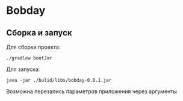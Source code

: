 # Bobday 

## Сборка и запуск

Для сборки проекта:

```shell
./gradlew bootJar
```

Для запуска:

```shell
java -jar ./bulid/libs/bobday-0.0.1.jar
```

Возможна перезапись параметров приложения через аргументы